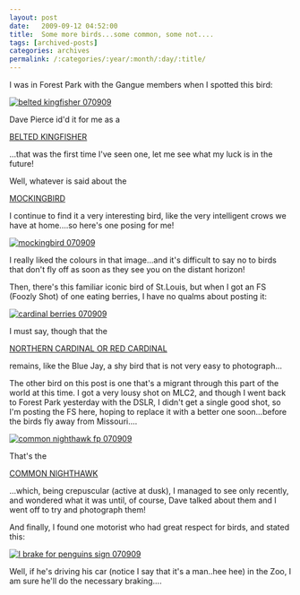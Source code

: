 ```yaml
---
layout: post
date:	2009-09-12 04:52:00
title:  Some more birds...some common, some not....
tags: [archived-posts]
categories: archives
permalink: /:categories/:year/:month/:day/:title/
---
```

I was in Forest Park with the Gangue members when I spotted this bird:



<a href="http://s562.photobucket.com/albums/ss67/pugaippadam/?action=view&current=IMG_5964.jpg" target="_blank"><img src="http://i562.photobucket.com/albums/ss67/pugaippadam/IMG_5964.jpg" border="0" alt="belted kingfisher 070909"></a>


Dave Pierce id'd it for me as a 

<a href="http://en.wikipedia.org/wiki/Belted_Kingfisher"> BELTED KINGFISHER </a>

...that was the first time I've seen one, let me see what my luck is in the future!

<lj-cut text="a couple of common birds, one of which is a migrant">

Well, whatever is said about the

<a href="http://en.wikipedia.org/wiki/Northern_Mockingbird"> MOCKINGBIRD </a>


I continue to find it a very interesting bird, like the very intelligent crows we have at home....so here's one posing for me!

<a href="http://s562.photobucket.com/albums/ss67/pugaippadam/?action=view&current=IMG_5992.jpg" target="_blank"><img src="http://i562.photobucket.com/albums/ss67/pugaippadam/IMG_5992.jpg" border="0" alt="mockingbird 070909"></a>

I really liked the colours in that image...and it's difficult to say no to birds that don't fly off as soon as they see you on the distant horizon!

Then, there's this familiar iconic bird of St.Louis, but when I got an FS (Foozly Shot) of one eating berries, I have no qualms about posting it:


<a href="http://s562.photobucket.com/albums/ss67/pugaippadam/?action=view&current=IMG_5959.jpg" target="_blank"><img src="http://i562.photobucket.com/albums/ss67/pugaippadam/IMG_5959.jpg" border="0" alt="cardinal berries 070909"></a>

I must say, though that the

<a href="http://en.wikipedia.org/wiki/Northern_Cardinal"> NORTHERN CARDINAL OR RED CARDINAL </a> 

remains, like the Blue Jay, a shy bird that is not very easy to photograph...


The other bird on this post is one that's a migrant through this part of the world at this time. I got a very lousy shot on MLC2, and though I went back to Forest Park yesterday with the DSLR, I didn't get a single good shot, so I'm posting the FS here, hoping to replace it with a better one soon...before the birds fly away from Missouri....


<a href="http://s562.photobucket.com/albums/ss67/pugaippadam/?action=view&current=IMG_5978-1.jpg" target="_blank"><img src="http://i562.photobucket.com/albums/ss67/pugaippadam/IMG_5978-1.jpg" border="0" alt="common nighthawk fp 070909"></a>

That's the

<a href="http://en.wikipedia.org/wiki/Common_Nighthawk"> COMMON NIGHTHAWK </a>

...which, being crepuscular (active at dusk), I  managed to see only recently, and wondered what it was until, of course, Dave talked about them and I went off to try and photograph them!


</lj-cut>

And finally, I found one motorist who had great respect for birds, and stated this:


<a href="http://s562.photobucket.com/albums/ss67/pugaippadam/?action=view&current=IMG_6000.jpg" target="_blank"><img src="http://i562.photobucket.com/albums/ss67/pugaippadam/IMG_6000.jpg" border="0" alt="I brake for penguins sign 070909"></a>


Well, if he's driving his car (notice I say that it's a man..hee hee) in the Zoo, I am sure he'll do the necessary braking....
